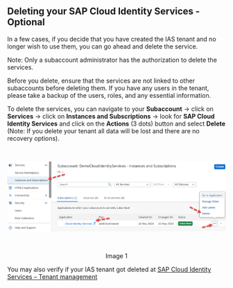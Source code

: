 ## Deleting your SAP Cloud Identity Services - Optional 

In a few cases, if you decide that you have created the IAS tenant and no longer wish to use them, you can go ahead and delete the service.  

Note: Only a subaccount administrator has the authorization to delete the services.  

Before you delete, ensure that the services are not linked to other subaccounts before deleting them. If you have any users in the tenant, please take a backup of the users, roles, and any essential information.  

To delete the services, you can navigate to your **Subaccount** -> click on **Services** -> click on **Instances and Subscriptions** -> look for **SAP Cloud Identity Services** and click on the **Actions** (3 dots) button and select **Delete** (Note: If you delete your tenant all data will be lost and there are no recovery options).

<br>
<p align="center"> 
<img src="images/3.10_DeleteService.png"> 
</p>
<br>
<p align="center" <b>Image 1</b> </p>

You may also verify if your IAS tenant got deleted at [SAP Cloud Identity Services – Tenant management](https://help.sap.com/docs/identity-authentication/identity-authentication/viewing-assigned-tenants-and-administrators)
